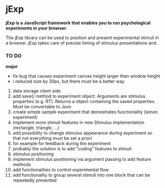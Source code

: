 # jExp

**jExp is a JavaScript framework that enables you to run psychological experiments in your browser.**

The jExp library can be used to position and present experimental stimuli in a browser.
jExp takes care of precise timing of stimulus presentations and.

### TO DO

**major**
- fix bug that causes experiment canvas height larger than window height
- i reduced size by 30px, but there must be a better way

1. data storage client side
  2. add save() method to experiment object. Arguments are stimulus properties (e.g. RT). Returns a object containing the saved properties. Must be convertable to Json
2. create simple sample experiment that demostrates functionality (simon experiment)
3. implement more stimuli features in new Stimulus implementation (rectangle, triangle, ...)  
4. add possibility to change stimulus appearance during experiment so that not everything must be set a priori  
  1. for example for feedback during the experiment
  2. probably the solution is to add "coding" features to stimuli
5. stimulus positioning
  1. implement stimulus positioning via argument passing to add feature methods
6. add functionalities to control experimental flow
  1. add functionality to group several stimuli into one block that can be repeatedly presented
